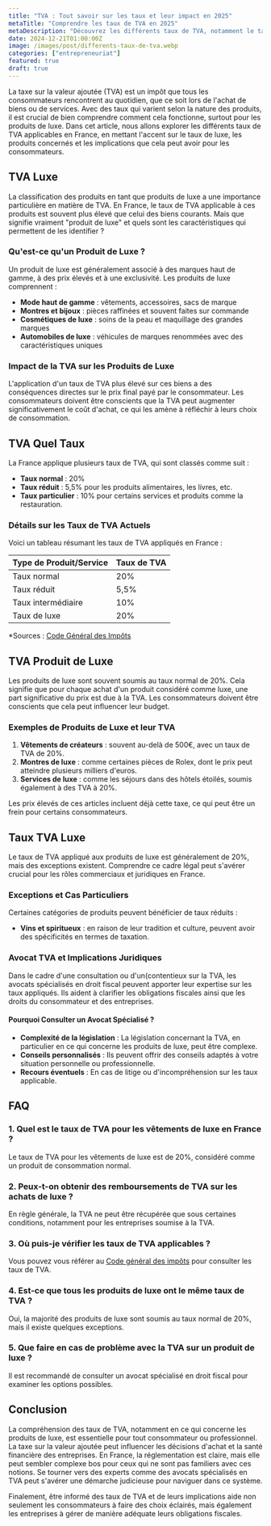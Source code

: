 ```yaml
---
title: "TVA : Tout savoir sur les taux et leur impact en 2025"
metaTitle: "Comprendre les taux de TVA en 2025"
metaDescription: "Découvrez les différents taux de TVA, notamment le taux de luxe, et leur impact sur les consommateurs en 2025."
date: 2024-12-21T01:00:00Z
image: /images/post/differents-taux-de-tva.webp
categories: ["entrepreneuriat"]
featured: true
draft: true
---
```


La taxe sur la valeur ajoutée (TVA) est un impôt que tous les consommateurs rencontrent au quotidien, que ce soit lors de l'achat de biens ou de services. Avec des taux qui varient selon la nature des produits, il est crucial de bien comprendre comment cela fonctionne, surtout pour les produits de luxe. Dans cet article, nous allons explorer les différents taux de TVA applicables en France, en mettant l'accent sur le taux de luxe, les produits concernés et les implications que cela peut avoir pour les consommateurs.

## TVA Luxe

La classification des produits en tant que produits de luxe a une importance particulière en matière de TVA. En France, le taux de TVA applicable à ces produits est souvent plus élevé que celui des biens courants. Mais que signifie vraiment "produit de luxe" et quels sont les caractéristiques qui permettent de les identifier ?

### Qu'est-ce qu'un Produit de Luxe ?

Un produit de luxe est généralement associé à des marques haut de gamme, à des prix élevés et à une exclusivité. Les produits de luxe comprennent :

- **Mode haut de gamme** : vêtements, accessoires, sacs de marque
- **Montres et bijoux** : pièces raffinées et souvent faites sur commande
- **Cosmétiques de luxe** : soins de la peau et maquillage des grandes marques
- **Automobiles de luxe** : véhicules de marques renommées avec des caractéristiques uniques

### Impact de la TVA sur les Produits de Luxe

L'application d'un taux de TVA plus élevé sur ces biens a des conséquences directes sur le prix final payé par le consommateur. Les consommateurs doivent être conscients que la TVA peut augmenter significativement le coût d'achat, ce qui les amène à réfléchir à leurs choix de consommation.

## TVA Quel Taux

La France applique plusieurs taux de TVA, qui sont classés comme suit :

- **Taux normal** : 20%
- **Taux réduit** : 5,5% pour les produits alimentaires, les livres, etc.
- **Taux particulier** : 10% pour certains services et produits comme la restauration.
  
### Détails sur les Taux de TVA Actuels

Voici un tableau résumant les taux de TVA appliqués en France :

| Type de Produit/Service             | Taux de TVA  |
|-------------------------------------|--------------|
| Taux normal                         | 20%          |
| Taux réduit                         | 5,5%         |
| Taux intermédiaire                  | 10%          |
| Taux de luxe                        | 20%          |

*Sources : [Code Général des Impôts](https://www.legifrance.gouv.fr/)

## TVA Produit de Luxe

Les produits de luxe sont souvent soumis au taux normal de 20%. Cela signifie que pour chaque achat d'un produit considéré comme luxe, une part significative du prix est due à la TVA. Les consommateurs doivent être conscients que cela peut influencer leur budget.

### Exemples de Produits de Luxe et leur TVA

1. **Vêtements de créateurs** : souvent au-delà de 500€, avec un taux de TVA de 20%.
2. **Montres de luxe** : comme certaines pièces de Rolex, dont le prix peut atteindre plusieurs milliers d'euros.
3. **Services de luxe** : comme les séjours dans des hôtels étoilés, soumis également à des TVA à 20%.

Les prix élevés de ces articles incluent déjà cette taxe, ce qui peut être un frein pour certains consommateurs.

## Taux TVA Luxe

Le taux de TVA appliqué aux produits de luxe est généralement de 20%, mais des exceptions existent. Comprendre ce cadre légal peut s'avérer crucial pour les rôles commerciaux et juridiques en France. 

### Exceptions et Cas Particuliers

Certaines catégories de produits peuvent bénéficier de taux réduits :

- **Vins et spiritueux** : en raison de leur tradition et culture, peuvent avoir des spécificités en termes de taxation.
  
### Avocat TVA et Implications Juridiques

Dans le cadre d'une consultation ou d'un(contentieux sur la TVA, les avocats spécialisés en droit fiscal peuvent apporter leur expertise sur les taux appliqués. Ils aident à clarifier les obligations fiscales ainsi que les droits du consommateur et des entreprises.

#### Pourquoi Consulter un Avocat Spécialisé ?

- **Complexité de la législation** : La législation concernant la TVA, en particulier en ce qui concerne les produits de luxe, peut être complexe.
- **Conseils personnalisés** : Ils peuvent offrir des conseils adaptés à votre situation personnelle ou professionnelle.
- **Recours éventuels** : En cas de litige ou d'incompréhension sur les taux applicable.

## FAQ

### 1. Quel est le taux de TVA pour les vêtements de luxe en France ?
Le taux de TVA pour les vêtements de luxe est de 20%, considéré comme un produit de consommation normal.

### 2. Peux-t-on obtenir des remboursements de TVA sur les achats de luxe ?
En règle générale, la TVA ne peut être récupérée que sous certaines conditions, notamment pour les entreprises soumise à la TVA.

### 3. Où puis-je vérifier les taux de TVA applicables ?
Vous pouvez vous référer au [Code général des impôts](https://www.legifrance.gouv.fr/) pour consulter les taux de TVA.

### 4. Est-ce que tous les produits de luxe ont le même taux de TVA ?
Oui, la majorité des produits de luxe sont soumis au taux normal de 20%, mais il existe quelques exceptions.

### 5. Que faire en cas de problème avec la TVA sur un produit de luxe ?
Il est recommandé de consulter un avocat spécialisé en droit fiscal pour examiner les options possibles.

## Conclusion

La compréhension des taux de TVA, notamment en ce qui concerne les produits de luxe, est essentielle pour tout consommateur ou professionnel. La taxe sur la valeur ajoutée peut influencer les décisions d'achat et la santé financière des entreprises. En France, la réglementation est claire, mais elle peut sembler complexe bos pour ceux qui ne sont pas familiers avec ces notions. Se tourner vers des experts comme des avocats spécialisés en TVA peut s'avérer une démarche judicieuse pour naviguer dans ce système.

Finalement, être informé des taux de TVA et de leurs implications aide non seulement les consommateurs à faire des choix éclairés, mais également les entreprises à gérer de manière adéquate leurs obligations fiscales.